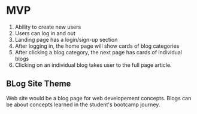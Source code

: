 # MVP

1. Ability to create new users
2. Users can log in and out
3. Landing page has a login/sign-up section
4. After logging in, the home page will show cards of blog categories
5. After clicking a blog category, the next page has cards of individual blogs
6. Clicking on an individual blog takes user to the full page article.

## BLog Site Theme
Web site would be a blog page for web developement concepts. Blogs can be about concepts learned in 
the student's bootcamp journey. 
